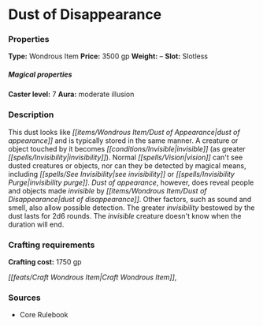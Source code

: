 ﻿---
Title: "Dust of Disappearance"
Type: "Wondrous Item"
Price: "3500 gp"
Weight: "–"
Slot: "Slotless"
Caster level: "7"
Aura: "moderate illusion"
Description: |
  "This dust looks like _dust of appearance_ and is typically stored in the same manner. A creature or object touched by it becomes invisible (as _greater invisibility_). Normal vision can't see dusted creatures or objects, nor can they be detected by magical means, including _see invisibility_ or _invisibility purge_. _Dust of appearance_, however, does reveal people and objects made invisible by _dust of disappearance_. Other factors, such as sound and smell, also allow possible detection. The _greater invisibility_ bestowed by the dust lasts for 2d6 rounds. The invisible creature doesn't know when the duration will end."
Crafting cost: "1750 gp"
Sources: "['Core Rulebook']"
---

# Dust of Disappearance

### Properties

**Type:** Wondrous Item **Price:** 3500 gp **Weight:** – **Slot:** Slotless

##### Magical properties

**Caster level:** 7 **Aura:** moderate illusion

### Description

This dust looks like _[[items/Wondrous Item/Dust of Appearance|dust of appearance]]_ and is typically stored in the same manner. A creature or object touched by it becomes _[[conditions/Invisible|invisible]]_ (as greater _[[spells/Invisibility|invisibility]]_). Normal _[[spells/Vision|vision]]_ can't see dusted creatures or objects, nor can they be detected by magical means, including _[[spells/See Invisibility|see invisibility]]_ or _[[spells/Invisibility Purge|invisibility purge]]_. _Dust of appearance_, however, does reveal people and objects made _invisible_ by _[[items/Wondrous Item/Dust of Disappearance|dust of disappearance]]_. Other factors, such as sound and smell, also allow possible detection. The greater _invisibility_ bestowed by the dust lasts for 2d6 rounds. The _invisible_ creature doesn't know when the duration will end.

### Crafting requirements

**Crafting cost:** 1750 gp

_[[feats/Craft Wondrous Item|Craft Wondrous Item]]_,

### Sources

* Core Rulebook